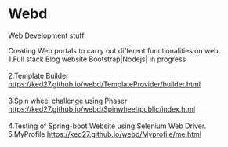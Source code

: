 
# Webd
Web Development stuff


Creating Web portals to carry out different functionalities on web.<br/>
1.Full stack Blog website Bootstrap|Nodejs| in progress <br/><br/>
2.Template Builder  https://ked27.github.io/webd/TemplateProvider/builder.html <br/><br/>
3.Spin wheel challenge using Phaser https://ked27.github.io/webd/Spinwheel/public/index.html <br/><br/>
4.Testing of Spring-boot Website using Selenium Web Driver. <br/>
5.MyProfile https://ked27.github.io/webd/Myprofile/me.html



